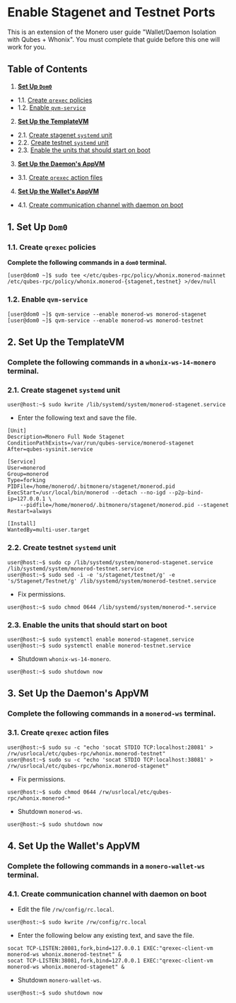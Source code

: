 <!---
## Copyright (C) 2018 0xB44EFD8751077F97 <0xB44EFD8751077F97@firemail.cc>
## Email PGP key: 0x4575F28C5441951C8A0056B8CE1A00A773F733E1
## https://github.com/0xB44EFD8751077F97/guides/
## See the file COPYING for copying conditions.
-->
# Enable Stagenet and Testnet Ports
This is an extension of the Monero user guide "Wallet/Daemon Isolation with Qubes + Whonix". You must complete that guide before this one will work for you.
## Table of Contents
1. **[Set Up `Dom0`](#1-set-up-dom0)**
+ 1.1. [Create `qrexec` policies](#11-create-qrexec-policies)
+ 1.2. [Enable `qvm-service`](#12-enable-qvm-service)
2. **[Set Up the TemplateVM](#2-set-up-the-templatevm)**
+ 2.1. [Create stagenet `systemd` unit](#21-create-stagenet-systemd-unit)
+ 2.2. [Create testnet `systemd` unit](#22-create-testnet-systemd-unit)
+ 2.3. [Enable the units that should start on boot](#23-enable-the-units-that-should-start-on-boot)
3. **[Set Up the Daemon's AppVM](#3-set-up-the-daemons-appvm)**
+ 3.1. [Create `qrexec` action files](#31-create-qrexec-action-files)
4. **[Set Up the Wallet's AppVM](#4set-up-the-wallets-appvm)**
+ 4.1. [Create communication channel with daemon on boot](#41-create-communication-channel-with-daemon-on-boot)

## 1. Set Up `Dom0`
### 1.1. Create `qrexec` policies
**Complete the following commands in a `dom0` terminal.**
```
[user@dom0 ~]$ sudo tee </etc/qubes-rpc/policy/whonix.monerod-mainnet /etc/qubes-rpc/policy/whonix.monerod-{stagenet,testnet} >/dev/null
```
### 1.2. Enable `qvm-service`
```
[user@dom0 ~]$ qvm-service --enable monerod-ws monerod-stagenet
[user@dom0 ~]$ qvm-service --enable monerod-ws monerod-testnet
```
## 2. Set Up the TemplateVM
### **Complete the following commands in a `whonix-ws-14-monero` terminal.**
### 2.1. Create stagenet `systemd` unit
```
user@host:~$ sudo kwrite /lib/systemd/system/monerod-stagenet.service
```
+ Enter the following text and save the file.

```
[Unit]
Description=Monero Full Node Stagenet
ConditionPathExists=/var/run/qubes-service/monerod-stagenet
After=qubes-sysinit.service

[Service]
User=monerod
Group=monerod
Type=forking
PIDFile=/home/monerod/.bitmonero/stagenet/monerod.pid
ExecStart=/usr/local/bin/monerod --detach --no-igd --p2p-bind-ip=127.0.0.1 \
    --pidfile=/home/monerod/.bitmonero/stagenet/monerod.pid --stagenet
Restart=always

[Install]
WantedBy=multi-user.target
```
### 2.2. Create testnet `systemd` unit
```
user@host:~$ sudo cp /lib/systemd/system/monerod-stagenet.service /lib/systemd/system/monerod-testnet.service
user@host:~$ sudo sed -i -e 's/stagenet/testnet/g' -e 's/Stagenet/Testnet/g' /lib/systemd/system/monerod-testnet.service
```
+ Fix permissions.

```
user@host:~$ sudo chmod 0644 /lib/systemd/system/monerod-*.service
```
### 2.3. Enable the units that should start on boot
```
user@host:~$ sudo systemctl enable monerod-stagenet.service
user@host:~$ sudo systemctl enable monerod-testnet.service
```
+ Shutdown `whonix-ws-14-monero`.

```
user@host:~$ sudo shutdown now
```
## 3. Set Up the Daemon's AppVM
### **Complete the following commands in a `monerod-ws` terminal.**
### 3.1. Create `qrexec` action files
```
user@host:~$ sudo su -c "echo 'socat STDIO TCP:localhost:28081' > /rw/usrlocal/etc/qubes-rpc/whonix.monerod-testnet"
user@host:~$ sudo su -c "echo 'socat STDIO TCP:localhost:38081' > /rw/usrlocal/etc/qubes-rpc/whonix.monerod-stagenet"
```
+ Fix permissions.

```
user@host:~$ sudo chmod 0644 /rw/usrlocal/etc/qubes-rpc/whonix.monerod-*
```
+ Shutdown `monerod-ws`.

```
user@host:~$ sudo shutdown now
```
## 4. Set Up the Wallet's AppVM
### **Complete the following commands in a `monero-wallet-ws` terminal.**
### 4.1. Create communication channel with daemon on boot
+ Edit the file `/rw/config/rc.local`.

```
user@host:~$ sudo kwrite /rw/config/rc.local
```
+ Enter the following below any existing text, and save the file.

```
socat TCP-LISTEN:28081,fork,bind=127.0.0.1 EXEC:"qrexec-client-vm monerod-ws whonix.monerod-testnet" &
socat TCP-LISTEN:38081,fork,bind=127.0.0.1 EXEC:"qrexec-client-vm monerod-ws whonix.monerod-stagenet" &
```
+ Shutdown `monero-wallet-ws`.

```
user@host:~$ sudo shutdown now
```
